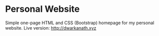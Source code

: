 # Personal Website

Simple one-page HTML and CSS (Bootstrap) homepage for my personal website. Live version: http://dwarkanath.xyz


